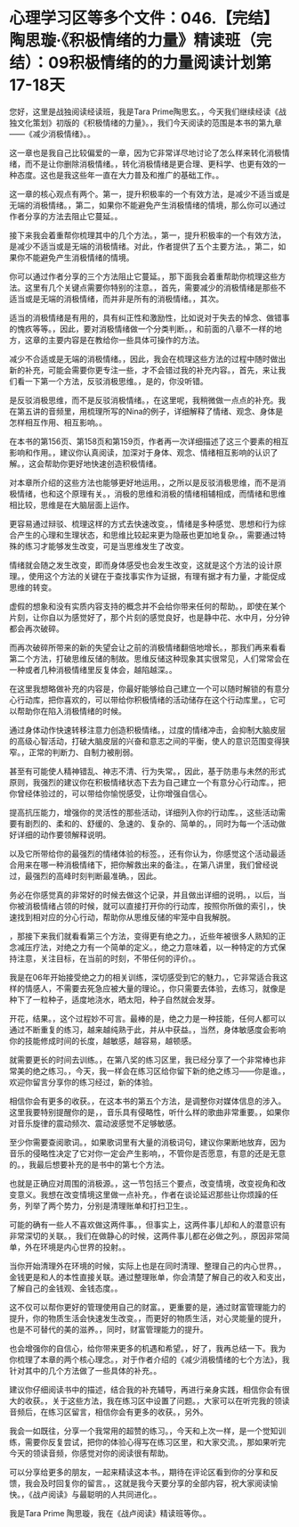 # 心理学习区等多个文件：046.【完结】陶思璇·《积极情绪的力量》精读班（完结）：09积极情绪的的力量阅读计划第17-18天

您好，这里是战独阅读经读班，我是Tara Prime陶思玄。，今天我们继续经读《战独文化策划》初版的《积极情绪的力量》。，我们今天阅读的范围是本书的第九章——《减少消极情绪》。。

这一章也是我自己比较偏爱的一章，因为它非常详尽地讨论了怎么样来转化消极情绪，而不是让你删除消极情绪。，转化消极情绪是更合理、更科学、也更有效的一种态度。这也是我这些年一直在大力普及和推广的基础工作。。

这一章的核心观点有两个。第一，提升积极率的一个有效方法，是减少不适当或是无端的消极情绪。，第二，如果你不能避免产生消极情绪的情境，那么你可以通过作者分享的方法去阻止它蔓延。。

接下来我会着重帮你梳理其中的几个方法。，第一，提升积极率的一个有效方法，是减少不适当或是无端的消极情绪。对此，作者提供了五个主要方法。，第二，如果你不能避免产生消极情绪的情境。

你可以通过作者分享的三个方法阻止它蔓延。，那下面我会着重帮助你梳理这些方法。这里有几个关键点需要你特别的注意。，首先，需要减少的消极情绪是那些不适当或是无端的消极情绪，而并非是所有的消极情绪。，其次。

适当的消极情绪是有用的，具有纠正性和激励性，比如说对于失去的悼念、做错事的愧疚等等。，因此，要对消极情绪做一个分类判断。，和前面的八章不一样的地方，这章的主要内容是在教给你一些具体可操作的方法。

减少不合适或是无端的消极情绪。，因此，我会在梳理这些方法的过程中随时做出新的补充，可能会需要你更专注一些，才不会错过我的补充内容。，首先，来让我们看一下第一个方法，反驳消极思维。，是的，你没听错。

是反驳消极思维，而不是反驳消极情绪。，在这里呢，我稍微做一点点的补充。我在第五讲的音频里，用梳理所写的Nina的例子，详细解释了情绪、观念、身体是怎样相互作用、相互影响。。

在本书的第156页、第158页和第159页，作者再一次详细描述了这三个要素的相互影响和作用。，建议你认真阅读，加深对于身体、观念、情绪相互影响的认识了解。，这会帮助你更好地快速创造积极情绪。

对本章所介绍的这些方法也能够更好地运用。，之所以是反驳消极思维，而不是消极情绪，也和这个原理有关。，消极的思维和消极的情绪相辅相成，而情绪和思维相比较，思维是在大脑层面上运作。

更容易通过辩驳、梳理这样的方式去快速改变。，情绪是多种感觉、思想和行为综合产生的心理和生理状态，和思维比较起来更为隐蔽也更加地复杂。，需要通过特殊的练习才能够发生改变，可是当思维发生了改变。

情绪就会随之发生改变，即而身体感受也会发生改变，这就是这个方法的设计原理。，使用这个方法的关键在于查找事实作为证据，有理有据才有力量，才能促成思维的转变。

虚假的想象和没有实质内容支持的概念并不会给你带来任何的帮助。，即使在某个片刻，让你自以为感觉好了，那个片刻的感觉良好，也是静中花、水中月，分分钟都会再次破碎。

而再次破碎所带来的新的失望会让之前的消极情绪翻倍地增长。，那我们再来看看第二个方法，打破思维反储的制故。思维反储这种现象其实很常见，人们常常会在一种或者几种消极情绪里反复体会，越陷越深。。

在这里我想略做补充的内容是，你最好能够给自己建立一个可以随时解锁的有意分心行动库，把你喜欢的，可以带给你积极情绪的活动储存在这个行动库里。，它可以帮助你在陷入消极情绪的时候。

通过身体动作快速转移注意力创造积极情绪。，过度的情绪冲击，会抑制大脑皮层的高级心智活动，打破大脑皮层的兴奋和意志之间的平衡，使人的意识范围变得狭窄。，正常的判断力、自制力被削弱。

甚至有可能使人精神错乱、神志不清、行为失常。，因此，基于防患与未然的形式原则，我强烈的建议你在积极情绪状态下去为自己建立一个有意分心行动库。，把你曾经体验过的，可以带给你愉悦感受，让你增强自信心。

提高抗压能力，增强你的灵活性的那些活动，详细列入你的行动库。，这些活动需要有剧烈的、柔和的、舒缓的、急速的、复杂的、简单的。，同时为每一个活动做好详细的动作要领解释说明。

以及它所带给你的最强烈的情绪体验的标签。，还有你认为，你感觉这个活动最适合用来在哪一种消极情绪下，把你解救出来的备注。，在第八讲里，我们曾经说过，最强烈的高峰时刻判断最准确。，因此。

务必在你感觉真的非常好的时候去做这个记录，并且做出详细的说明。，以后，当你被消极情绪占领的时候，就可以直接打开你的行动库，按照你所做的索引，，快速找到相对应的分心行动，帮助你从思维反储的牢笼中自我解脱。

，那接下来我们就看看第三个方法，变得更有绝之力。，近些年被很多人熟知的正念减压疗法，对绝之力有一个简单的定义。，绝之力意味着，以一种特定的方式保持注意，关注目标，在当前的时刻，不带任何的评价。。

我是在06年开始接受绝之力的相关训练，深切感受到它的魅力。，它非常适合我这样的情感人，不需要去死急应被大量的理论。，你只需要去体验，去练习，就像是种下了一粒种子，适度地浇水，晒太阳，种子自然就会发芽。

开花，结果。，这个过程妙不可言。最棒的是，绝之力是一种技能，任何人都可以通过不断重复的练习，越来越纯熟于此，并从中获益。，当然，身体敏感度会影响你的技能修成时间的长度，越敏感，越容易，越顿感。

就需要更长的时间去训练。，在第八奖的练习区里，我已经分享了一个非常棒也非常美的绝之练习。，今天，我一样会在练习区给你留下新的绝之练习——你是谁。，欢迎你留言分享你的练习经过，新的体验。

相信你会有更多的收获。，在这本书的第五个方法，是调整你对媒体信息的涉入。这里我要特别提醒你的是，，音乐具有侵略性，听什么样的歌曲非常重要。，如果你对音乐旋律的震动频次、震动波感觉不足够敏感。

至少你需要查阅歌词。，如果歌词里有大量的消极词句，建议你果断地放弃，因为音乐的侵略性决定了它对你一定会产生影响，，不管你是否愿意，有意的还是无意的。，我最后想要补充的是书中的第七个方法。

也就是正确应对周围的消极源。，这一节包括三个要点，改变情境，改变视角和改变意义。我想在改变情境这里做一点补充。，作者在谈论延迟那些让你烦躁的任务，列举了两个势力，分别是清理账单和打扫卫生。。

可能的确有一些人不喜欢做这两件事。，但事实上，这两件事儿却和人的潜意识有非常深切的关联。，我们在做静心的时候，这两件事儿都在必做之列。，原因非常简单，外在环境是内心世界的投射。。

当你开始清理外在环境的时候，实际上也是在同时清理、整理自己的内心世界。，金钱更是和人的本性直接关联。通过整理账单，你会清楚了解自己的收入和支出，了解自己的金钱观、金钱态度。。

这不仅可以帮你更好的管理使用自己的财富。，更重要的是，通过财富管理能力的提升，你的物质生活会快速发生改变。，而更好的物质生活，对心灵能量的提升，也是不可替代的美的滋养。，同时，财富管理能力的提升。

也会增强你的自信心，给你带来更多的机遇和希望。，好了，我再总结一下。我为你梳理了本章的两个核心理念。，对于作者介绍的《减少消极情绪的七个方法》，我针对其中的几个方法做了一些具体的补充。。

建议你仔细阅读书中的描述，结合我的补充辅导，再进行亲身实践，相信你会有很大的收获。，关于这些方法，我在练习区中设置了问题。，大家可以在听完我的领读音频后，在练习区留言，相信你会有更多的收获。，另外。

我会一如既往，分享一个我常用的超赞的练习。，今天和上次一样，是一个觉知训练，需要你反复尝试，把你的体验心得写在练习区里，和大家交流。，那如果听完今天的领读音频，你感觉对你的阅读很有帮助。

可以分享给更多的朋友，一起来精读这本书。，期待在评论区看到你的分享和反馈，我会及时回复你的留言。，这就是我今天要分享的全部内容，祝大家阅读愉快。，《战卢阅读》与最聪明的人共同进化。。

我是Tara Prime 陶思璇，我在《战卢阅读》精读班等你。。